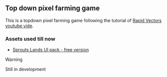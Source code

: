 ## Top down pixel farming game

This is a topdown pixel farming game following the tutorial of [Rapid Vectors youtube vide](https://youtu.be/it0lsREGdmc?si=k3bo1rryBJyBjEUT).

### Assets used till now

- [Sprouts Lands UI pack - free version](https://cupnooble.itch.io/sprout-lands-asset-pack)

> [!Warning]
> 
> Still in development
